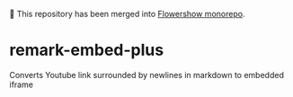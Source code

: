 🛑 This repository has been merged into [Flowershow monorepo](https://github.com/flowershow/flowershow).

# remark-embed-plus

Converts Youtube link surrounded by newlines in markdown to embedded iframe
